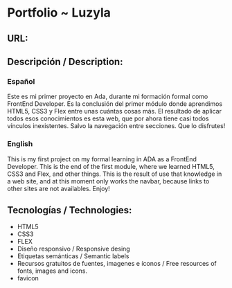 # Portfolio ~ Luzyla

## URL: 

## Descripción / Description:
### Español
Este es mi primer proyecto en Ada, durante mi formación formal como FrontEnd Developer. Es la conclusión del primer módulo donde aprendimos HTML5, CSS3 y Flex entre unas cuántas cosas más. El resultado de aplicar todos esos conocimientos es esta web, que por ahora tiene casi todos vínculos inexistentes. Salvo la navegación entre secciones. Que lo disfrutes!

### English
This is my first project on my formal learning in ADA as a FrontEnd Developer. This is the end of the first module, where we learned HTML5, CSS3 and Flex, and other things. This is the result of use that knowledge in a web site, and at this moment only works the navbar, because links to other sites are not availables. Enjoy!

## Tecnologías / Technologies:
- HTML5
- CSS3
- FLEX
- Diseño responsivo / Responsive desing
- Etiquetas semánticas / Semantic labels
- Recursos gratuitos de fuentes, imagenes e íconos / Free resources of fonts, images and icons.
- favicon
